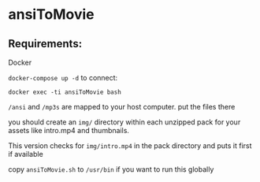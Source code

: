 # ansiToMovie

## Requirements:

Docker

``docker-compose up -d``
to connect:

``docker exec -ti ansiToMovie bash``

``/ansi`` and ``/mp3s`` are mapped to your host computer. put the files there

you should create an ``img/`` directory within each unzipped pack for your assets like intro.mp4 and thumbnails.

This version checks for ``img/intro.mp4`` in the pack directory and puts it first if available

copy ``ansiToMovie.sh`` to ``/usr/bin`` if you want to run this globally
